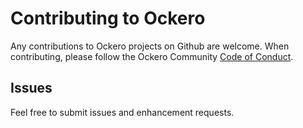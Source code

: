# Contributing to Ockero

Any contributions to Ockero projects on Github are welcome. When contributing, please follow the Ockero Community [Code of Conduct](https://github.com/KogeLabs/Ockero/blob/master/CODE_OF_CONDUCT.md).

## Issues

Feel free to submit issues and enhancement requests.

